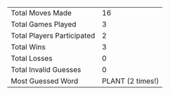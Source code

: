 |              |                |
| ---------------- | ----------------------------- |
| Total Moves Made | 16 |
| Total Games Played | 3 |
| Total Players Participated | 2 |
| Total Wins | 3 |
| Total Losses | 0 |
| Total Invalid Guesses | 0 |
| Most Guessed Word | PLANT (2 times!) |
